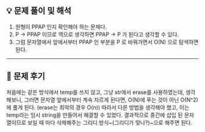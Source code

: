 ## 💡 문제 풀이 및 해석

1.  원형이 PPAP 인지 확인해야 하는 문제다.
2.  P -> PPAP 이므로 역으로 생각하면 PPAP -> P 가 된다고 생각할 수 있다.
3.  그럼 문자열에서 앞에서부터 PPAP 인 부분을 P 로 바꿔가면서 O(N) 으로 탐색하면 된다.

---

## 🤔 문제 후기

처음에는 같은 방식에서 temp를 쓰지 않고, 그냥 str에서 erase를 사용하였는데, 생각해보니, 그러면 문자열 앞에서부터 계속 자르게 된다면, O(N)에 푸는 것이 아닌 O(N^2)에 풀게 된다. (erase는 최악의 경우 O(n)) 따라서 다른 방법을 생각해야 했고, 이는 temp라는 임시 string을 만들어서 해결할 수 있었다. 결과적으로 중간에 삽입 된 문자열이므로 보일 때 마다 삭제해주는 그리디 방식~(그리디가 맞나?)~으로 해주면 된다.